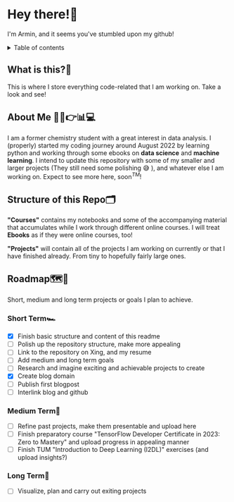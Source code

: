 # Hey there!:wave:
I'm Armin, and it seems you've stumbled upon my github!

<details>
  <summary>Table of contents</summary>

1. [What is this?](#what-is-this)
2. [About Me](#about-me)
3. [Structure of this repo](#structure-of-this-repo)   
4. [Roadmap](#roadmap)
    1. [Short Term](#short-term)
    2. [Medium Term](#medium-term)
    3. [Long Term](#long-term)

</details>

## What is this?:thinking:<a name="what-is-this"></a>

This is where I store everything code-related that I am working on. Take a look and see!

## About Me :test_tube::lab_coat::point_right::bar_chart::computer:<a name="about-me"></a>
I am a former chemistry student with a great interest in data analysis. I (properly) started my coding journey around August 2022 by learning python and working through some ebooks on **data science** and **machine learning**. I intend to update this repository with some of my smaller and larger projects (They still need some polishing :sweat_smile: ), and whatever else I am working on. Expect to see more here, soon<sup>*TM*</sup>!

## Structure of this Repo:card_index_dividers:<a name="structure-of-this-repo"></a>
**"Courses"** contains my notebooks and some of the accompanying material that accumulates while I work through different online courses. I will treat **Ebooks** as if they were online courses, too!

**"Projects"** will contain all of the projects I am working on currently or that I have finished already. From tiny to hopefully fairly large ones.

## Roadmap:world_map::dart:<a name="roadmap"></a>
Short, medium and long term projects or goals I plan to achieve. 

### Short Term:racing_car:<a name="short-term"></a>
 - [x] Finish basic structure and content of this readme
 - [ ] Polish up the repository structure, make more appealing
 - [ ] Link to the repository on Xing, and my resume
 - [ ] Add medium and long term goals
 - [ ] Research and imagine exciting and achievable projects to create
 - [x] Create blog domain
 - [ ] Publish first blogpost
 - [ ] Interlink blog and github

### Medium Term:runner:<a name="medium-term"></a>

- [ ] Refine past projects, make them presentable and upload here
- [ ] Finish preparatory course "TensorFlow Developer Certificate in 2023: Zero to Mastery" and upload progress in appealing manner
- [ ] Finish TUM "Introduction to Deep Learning (I2DL)" exercises (and upload insights?)

### Long Term:snail:<a name="long-term"></a>
- [ ] Visualize, plan and carry out exiting projects